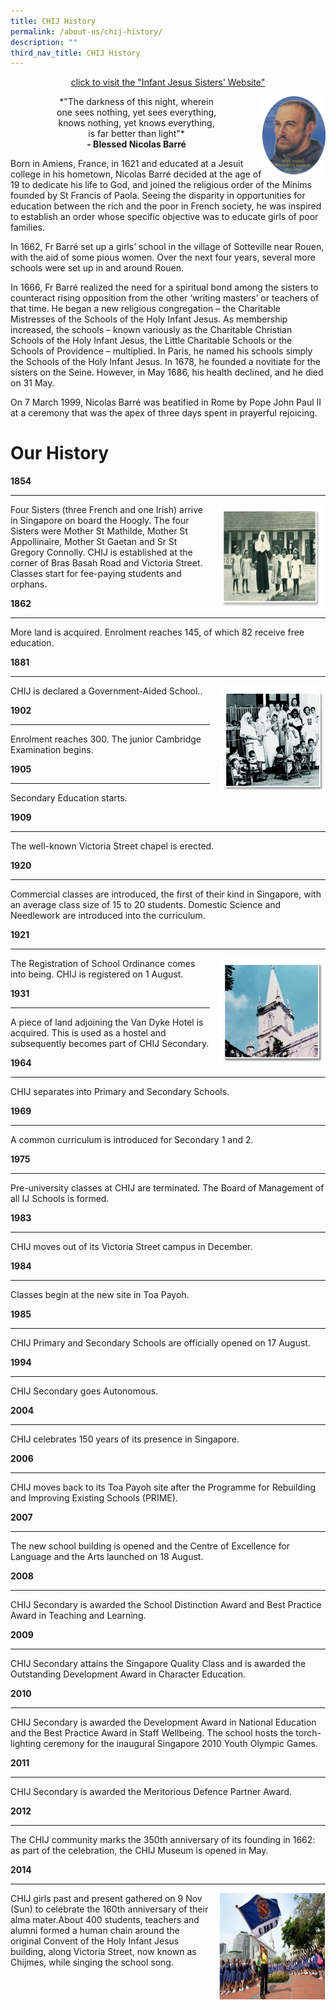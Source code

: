 ```yaml
---
title: CHIJ History
permalink: /about-us/chij-history/
description: ""
third_nav_title: CHIJ History
---
```


<center><p> <a href="https://www.infantjesussisters.org/">click to visit the "Infant Jesus Sisters' Website"
</a></p></center>

<img src="/images/Nicolas%20Barre.jpg" 
     style="width:20%">
		 
<center>*"The darkness of this night, wherein <br>
one sees nothing, yet sees everything, <br>
knows nothing, yet knows everything,<br>
is far better than light"*</center>
	
<center><strong>- Blessed Nicolas Barré</strong></center>
	
Born in Amiens, France, in 1621 and educated at a Jesuit college in his hometown, Nicolas Barré decided at the age of 19 to dedicate his life to God, and joined the religious order of the Minims founded by St Francis of Paola. Seeing the disparity in opportunities for education between the rich and the poor in French society, he was inspired to establish an order whose specific objective was to educate girls of poor families.  
  
In 1662, Fr Barré set up a girls’ school in the village of Sotteville near Rouen, with the aid of some pious women. Over the next four years, several more schools were set up in and around Rouen.  
  
In 1666, Fr Barré realized the need for a spiritual bond among the sisters to counteract rising opposition from the other ‘writing masters’ or teachers of that time. He began a new religious congregation – the Charitable Mistresses of the Schools of the Holy Infant Jesus. As membership increased, the schools – known variously as the Charitable Christian Schools of the Holy Infant Jesus, the Little Charitable Schools or the Schools of Providence – multiplied. In Paris, he named his schools simply the Schools of the Holy Infant Jesus. In 1678, he founded a novitiate for the sisters on the Seine. However, in May 1686, his health declined, and he died on 31 May.  
  
On 7 March 1999, Nicolas Barré was beatified in Rome by Pope John Paul II at a ceremony that was the apex of three days spent in prayerful rejoicing.

# Our History
**1854**

* * *		
<html>
<head>
<style>
img {
  float: right;
}
</style>
</head>
<body>

<p><img src="/images/CHIJ%20History%20(1).jpg" 
style="width:170px;height:170px;margin-left:15px;">
Four Sisters (three French and one Irish) arrive in Singapore on board the Hoogly. The four Sisters were Mother St Mathilde, Mother St Appollinaire, Mother St Gaetan and Sr St Gregory Connolly. CHIJ is established at the corner of Bras Basah Road and Victoria Street. Classes start for fee-paying students and orphans.</p>

</body>
</html>

**1862**
* * *
More land is acquired. Enrolment reaches 145, of which 82 receive free education.

**1881**  
* * *
<html>
<head>
<style>
img {
  float: right;
}
</style>
</head>
<body>

<p><img src="/images/CHIJ%20History%20(2).jpg" 
style="width:170px;height:170px;margin-left:15px;">
CHIJ is declared a Government-Aided School..</p>

</body>
</html>

**1902**  
* * *
Enrolment reaches 300. The junior Cambridge Examination begins.

**1905**  
* * *
Secondary Education starts.

**1909**  
* * *
The well-known Victoria Street chapel is erected.

**1920**  

* * *
Commercial classes are introduced, the first of their kind in Singapore, with an average class size of 15 to 20 students. Domestic Science and Needlework are introduced into the curriculum.

**1921**

* * *

<html>
<head>
<style>
img {
  float: right;
}
</style>
</head>
<body>

<p><img src="/images/CHIJ%20History%20(3).jpg" 
style="width:170px;height:170px;margin-left:15px;">
The Registration of School Ordinance comes into being. CHIJ is registered on 1 August.</p>

</body>
</html>

**1931**  
* * *
A piece of land adjoining the Van Dyke Hotel is acquired. This is used as a hostel and subsequently becomes part of CHIJ Secondary.

**1964**  
* * *
CHIJ separates into Primary and Secondary Schools.

**1969**  
* * *
A common curriculum is introduced for Secondary 1 and 2.

**1975**  
* * *
Pre-university classes at CHIJ are terminated. The Board of Management of all IJ Schools is formed.

**1983**  
* * *
CHIJ moves out of its Victoria Street campus in December.

**1984**  
* * *
Classes begin at the new site in Toa Payoh.

**1985**  
* * *
CHIJ Primary and Secondary Schools are officially opened on 17 August.

**1994**  
* * *
CHIJ Secondary goes Autonomous.

**2004**  
* * *
CHIJ celebrates 150 years of its presence in Singapore.

**2006**  
* * *
CHIJ moves back to its Toa Payoh site after the Programme for Rebuilding and Improving Existing Schools (PRIME).

**2007**  
* * *
The new school building is opened and the Centre of Excellence for Language and the Arts launched on 18 August.

**2008**  
* * *
CHIJ Secondary is awarded the School Distinction Award and Best Practice Award in Teaching and Learning.

**2009**  
* * *
CHIJ Secondary attains the Singapore Quality Class and is awarded the Outstanding Development Award in Character Education.

**2010**  
* * *
CHIJ Secondary is awarded the Development Award in National Education and the Best Practice Award in Staff Wellbeing. The school hosts the torch-lighting ceremony for the inaugural Singapore 2010 Youth Olympic Games.

**2011**  
* * *
CHIJ Secondary is awarded the Meritorious Defence Partner Award.

**2012**  
* * *
The CHIJ community marks the 350th anniversary of its founding in 1662: as part of the celebration, the CHIJ Museum is opened in May.

**2014**  
* * *
<html>
<head>
<style>
img {
  float: right;
}
</style>
</head>
<body>

<p><img src="/images/CHIJ%20History%20(4).png" 
style="width:170px;height:170px;margin-left:15px;">
CHIJ girls past and present gathered on 9 Nov (Sun) to celebrate the 160th anniversary of their alma mater.About 400 students, teachers and alumni formed a human chain around the original Convent of the Holy Infant Jesus building, along Victoria Street, now known as Chijmes, while singing the school song.
</p>

</body>
</html>